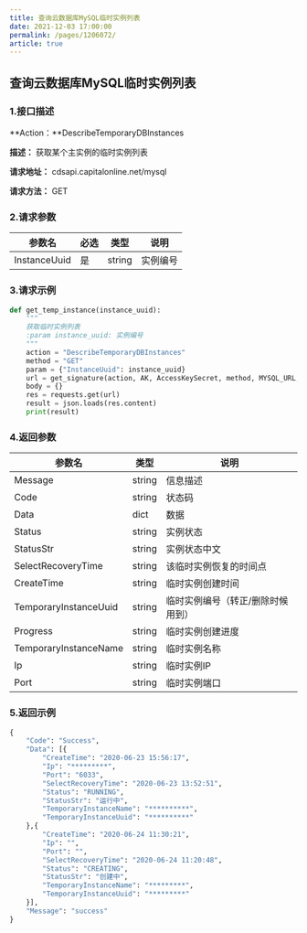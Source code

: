 ```yaml
---
title: 查询云数据库MySQL临时实例列表
date: 2021-12-03 17:00:00
permalink: /pages/1206072/
article: true
---
```


## 查询云数据库MySQL临时实例列表

### 1.接口描述

**Action：**DescribeTemporaryDBInstances

**描述：** 获取某个主实例的临时实例列表

**请求地址：** cdsapi.capitalonline.net/mysql

**请求方法：** GET

### 2.请求参数

| 参数名       | 必选 | 类型   | 说明     |
| ------------ | ---- | ------ | -------- |
| InstanceUuid | 是   | string | 实例编号 |

### 3.请求示例

```python
def get_temp_instance(instance_uuid):
    """
    获取临时实例列表
    :param instance_uuid: 实例编号
    """
    action = "DescribeTemporaryDBInstances"
    method = "GET"
    param = {"InstanceUuid": instance_uuid}
    url = get_signature(action, AK, AccessKeySecret, method, MYSQL_URL, param=param)
    body = {}
    res = requests.get(url)
    result = json.loads(res.content)
    print(result)
```

### 4.返回参数

| 参数名                | 类型   | 说明                              |
| --------------------- | ------ | --------------------------------- |
| Message               | string | 信息描述                          |
| Code                  | string | 状态码                            |
| Data                  | dict   | 数据                              |
| Status                | string | 实例状态                          |
| StatusStr             | string | 实例状态中文                      |
| SelectRecoveryTime    | string | 该临时实例恢复的时间点            |
| CreateTime            | string | 临时实例创建时间                  |
| TemporaryInstanceUuid | string | 临时实例编号（转正/删除时候用到） |
| Progress              | string | 临时实例创建进度                  |
| TemporaryInstanceName | string | 临时实例名称                      |
| Ip                    | string | 临时实例IP                        |
| Port                  | string | 临时实例端口                      |

### 5.返回示例

```python
{
    "Code": "Success",
    "Data": [{
        "CreateTime": "2020-06-23 15:56:17",
        "Ip": "*********",
        "Port": "6033",
        "SelectRecoveryTime": "2020-06-23 13:52:51",
        "Status": "RUNNING",
        "StatusStr": "运行中",
        "TemporaryInstanceName": "**********",
        "TemporaryInstanceUuid": "**********"
    },{
        "CreateTime": "2020-06-24 11:30:21",
        "Ip": "",
        "Port": "",
        "SelectRecoveryTime": "2020-06-24 11:20:48",
        "Status": "CREATING",
        "StatusStr": "创建中",
        "TemporaryInstanceName": "*********",
        "TemporaryInstanceUuid": "*********"
    }],
    "Message": "success"
}
```

